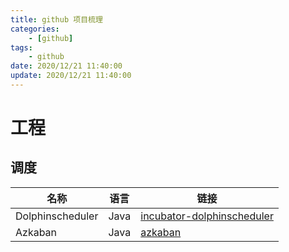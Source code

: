 ```yaml
---
title: github 项目梳理
categories: 
	- [github]
tags:
	- github
date: 2020/12/21 11:40:00
update: 2020/12/21 11:40:00
---
```


# 工程

## 调度

| 名称             | 语言 | 链接                                                         |
| ---------------- | ---- | ------------------------------------------------------------ |
| Dolphinscheduler | Java | [incubator-dolphinscheduler](https://github.com/apache/incubator-dolphinscheduler) |
| Azkaban          | Java | [azkaban](https://github.com/azkaban/azkaban)                |

